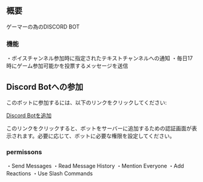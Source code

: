 ## 概要
ゲーマーの為のDISCORD BOT

### 機能
・ボイスチャンネル参加時に指定されたテキストチャンネルへの通知
・毎日17時にゲーム参加可能かを投票するメッセージを送信

## Discord Botへの参加

このボットに参加するには、以下のリンクをクリックしてください:

[Discord Botを追加](https://discord.com/oauth2/authorize?client_id=1302879960649830461&permissions=0&integration_type=0&scope=bot+applications.commands)

このリンクをクリックすると、ボットをサーバーに追加するための認証画面が表示されます。必要に応じて、ボットに必要な権限を設定してください。

### permissons
・Send Messages
・Read Message History
・Mention Everyone
・Add Reactions
・Use Slash Commands
